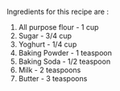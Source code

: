 Ingredients for this recipe are :

1) All purpose flour - 1 cup
2) Sugar - 3/4 cup
3) Yoghurt - 1/4 cup
4) Baking Powder - 1 teaspoon
5) Baking Soda - 1/2 teaspoon
6) Milk - 2 teaspoons
7) Butter - 3 teaspoons